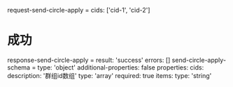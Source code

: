 request-send-circle-apply =
  cids: ['cid-1', 'cid-2']
# 成功
response-send-circle-apply =
  result: 'success'
  errors: []
send-circle-apply-schema =
  type: 'object'
  additional-properties: false
  properties:
    cids:
      description: '群组id数组'
      type: 'array'
      required: true
      items:
        type: 'string'
